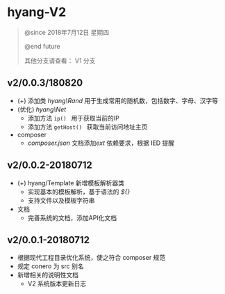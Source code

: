 # hyang-V2

> @since  2018年7月12日 星期四
>
> @end	future
>
> 其他分支请查看： V1 分支



## v2/0.0.3/180820

- (+) 添加类 *hyang\Rand* 用于生成常用的随机数，包括数字、字母、汉字等
- (优化) *hyang\Net*
  - 添加方法 ``ip() `` 用于获取当前的IP
  - 添加方法 ``getHost() `` 获取当前访问地址主页
- composer
  - *composer.json* 文档添加*ext* 依赖要求，根据 IED 提醒


## v2/0.0.2-20180712

- (+) hyang/Template 新增模板解析器类
  - 实现基本的模板解析，基于语法的 *${}* 
  - 支持文件以及模板字符串
- 文档
  - 完善系统的文档，添加API化文档





## v2/0.0.1-20180712 

- 根据现代工程目录优化系统，使之符合 composer 规范
- 规定 conero 为 src 别名
- 新增相关的说明性文档
  - V2 系统版本更新日志